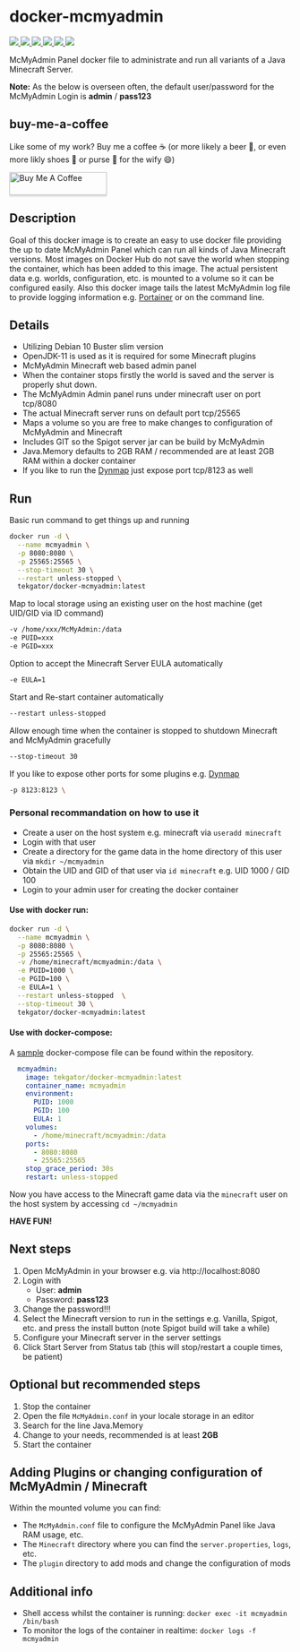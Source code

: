 # docker-mcmyadmin

<p>
  <a href="https://hub.docker.com/r/tekgator/docker-mcmyadmin/tags?page=1&ordering=last_updated" alt="DockerBuildStatus">
    <img src="https://img.shields.io/docker/cloud/build/tekgator/docker-mcmyadmin?style=for-the-badge" />
  </a>
  <a href="https://hub.docker.com/r/tekgator/docker-mcmyadmin" alt="DockerPulls">
    <img src="https://img.shields.io/docker/pulls/tekgator/docker-mcmyadmin?style=for-the-badge" />
  </a>
  <a href="https://hub.docker.com/r/tekgator/docker-mcmyadmin/tags?page=1&ordering=last_updated" alt="DockerBuilds">
    <img src="https://img.shields.io/docker/cloud/automated/tekgator/docker-mcmyadmin?style=for-the-badge" />
  </a>
  <a href="https://hub.docker.com/r/tekgator/docker-mcmyadmin/tags?page=1&ordering=last_updated" alt="DockerBuildStatus">
    <img src="https://img.shields.io/docker/image-size/tekgator/docker-mcmyadmin/latest?style=for-the-badge" />
  </a>
  <a href="https://github.com/tekgator/docker-mcmyadmin/blob/main/LICENSE" alt="License">
    <img src="https://img.shields.io/github/license/tekgator/docker-mcmyadmin?style=for-the-badge" />
  </a>
  <a href="https://github.com/tekgator/docker-mcmyadmin/releases" alt="Releases">
    <img src="https://img.shields.io/github/v/release/tekgator/docker-mcmyadmin?style=for-the-badge" />
  </a>
</p>

McMyAdmin Panel docker file to administrate and run all variants of a Java Minecraft Server.

**Note:** As the below is overseen often, the default user/password for the McMyAdmin Login is **admin** / **pass123**

## buy-me-a-coffee
Like some of my work? Buy me a coffee ☕ (or more likely a beer 🍺, or even more likly shoes 👠 or purse 👜 for the wify 😄)

<a href="https://www.buymeacoffee.com/tekgator" target="_blank"><img src="https://www.buymeacoffee.com/assets/img/custom_images/orange_img.png" alt="Buy Me A Coffee" style="height: 41px !important;width: 174px !important;box-shadow: 0px 3px 2px 0px rgba(190, 190, 190, 0.5) !important;-webkit-box-shadow: 0px 3px 2px 0px rgba(190, 190, 190, 0.5) !important;" ></a>

## Description

Goal of this docker image is to create an easy to use docker file providing the up to date McMyAdmin Panel which can run all kinds of Java Minecraft versions. 
Most images on Docker Hub do not save the world when stopping the container, which has been added to this image. The actual persistent data e.g. worlds, configuration, etc. is mounted to a volume so it can be configured easily.
Also this docker image tails the latest McMyAdmin log file to provide logging information e.g. [Portainer](https://www.portainer.io/) or on the command line.

## Details

* Utilizing Debian 10 Buster slim version 
* OpenJDK-11 is used as it is required for some Minecraft plugins
* McMyAdmin Minecraft web based admin panel
* When the container stops firstly the world is saved and the server is properly shut down.
* The McMyAdmin Admin panel runs under minecraft user on port tcp/8080
* The actual Minecraft server runs on default port tcp/25565
* Maps a volume so you are free to make changes to configuration of McMyAdmin and Minecraft
* Includes GIT so the Spigot server jar can be build by McMyAdmin
* Java.Memory defaults to 2GB RAM / recommended are at least 2GB RAM within a docker container
* If you like to run the [Dynmap](https://dev.bukkit.org/projects/dynmap/files) just expose port tcp/8123 as well

## Run

Basic run command to get things up and running

```bash
docker run -d \
  --name mcmyadmin \
  -p 8080:8080 \
  -p 25565:25565 \
  --stop-timeout 30 \
  --restart unless-stopped \
  tekgator/docker-mcmyadmin:latest
``` 

Map to local storage using an existing user on the host machine (get UID/GID via ID command)
```bash
-v /home/xxx/McMyAdmin:/data
-e PUID=xxx
-e PGID=xxx
``` 

Option to accept the Minecraft Server EULA automatically
```bash
-e EULA=1
``` 

Start and Re-start container automatically
```bash
--restart unless-stopped
``` 

Allow enough time when the container is stopped to shutdown Minecraft and McMyAdmin gracefully

```bash
--stop-timeout 30
``` 

If you like to expose other ports for some plugins e.g. [Dynmap](https://dev.bukkit.org/projects/dynmap/files)

```bash
-p 8123:8123 \
``` 

### Personal recommandation on how to use it

* Create a user on the host system e.g. minecraft via `useradd minecraft`
* Login with that user
* Create a directory for the game data in the home directory of this user via `mkdir ~/mcmyadmin`
* Obtain the UID and GID of that user via `id minecraft` e.g. UID 1000 / GID 100 
* Login to your admin user for creating the docker container

#### Use with docker run:
```bash
docker run -d \
  --name mcmyadmin \
  -p 8080:8080 \
  -p 25565:25565 \
  -v /home/minecraft/mcmyadmin:/data \
  -e PUID=1000 \
  -e PGID=100 \
  -e EULA=1 \
  --restart unless-stopped  \
  --stop-timeout 30 \
  tekgator/docker-mcmyadmin:latest
``` 

#### Use with docker-compose:

A [sample](docker-compose.yml) docker-compose file can be found within the repository.

```yml
  mcmyadmin:
    image: tekgator/docker-mcmyadmin:latest
    container_name: mcmyadmin
    environment:
      PUID: 1000
      PGID: 100
      EULA: 1
    volumes:
      - /home/minecraft/mcmyadmin:/data
    ports:
      - 8080:8080
      - 25565:25565
    stop_grace_period: 30s
    restart: unless-stopped
``` 

Now you have access to the Minecraft game data via the `minecraft` user on the host system by accessing `cd ~/mcmyadmin`

**HAVE FUN!**

## Next steps

1. Open McMyAdmin in your browser e.g. via http://localhost:8080
2. Login with 
    * User: **admin**
    * Password: **pass123**
3. Change the password!!!
4. Select the Minecraft version to run in the settings e.g. Vanilla, Spigot, etc. and press the install button (note Spigot build will take a while)
5. Configure your Minecraft server in the server settings
6. Click Start Server from Status tab (this will stop/restart a couple times, be patient)

## Optional but recommended steps

1. Stop the container
2. Open the file `McMyAdmin.conf` in your locale storage in an editor
3. Search for the line Java.Memory
4. Change to your needs, recommended is at least **2GB**
5. Start the container

## Adding Plugins or changing configuration of McMyAdmin / Minecraft

Within the mounted volume you can find:

* The `McMyAdmin.conf` file to configure the McMyAdmin Panel like Java RAM usage, etc.
* The `Minecraft` directory where you can find the `server.properties`, `logs`, etc.
* The `plugin` directory to add mods and change the configuration of mods

## Additional info

* Shell access whilst the container is running: `docker exec -it mcmyadmin /bin/bash`
* To monitor the logs of the container in realtime: `docker logs -f mcmyadmin`